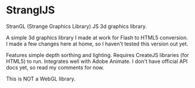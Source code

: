 # StranglJS
 StranGL (Strange Graphics Library) JS 3d graphics library.
 
A simple 3d graphics library I made at work for Flash to HTML5 conversion. I made a few changes here at home, so I haven't tested this version out yet.

Features simple depth sorthing and lighting. Requires CreateJS libraries (for HTML5) to run. Integrates well with Adobe Animate. I don't have official API docs yet, so read my comments for now.

This is NOT a WebGL library.
